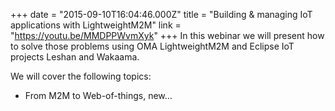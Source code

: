 +++
date = "2015-09-10T16:04:46.000Z"
title = "Building & managing IoT applications with LightweightM2M"
link = "https://youtu.be/MMDPPWvmXyk"
+++
In this webinar we will present how to solve those problems using OMA LightweightM2M and Eclipse IoT projects Leshan and Wakaama.

We will cover the following topics:

* From M2M to Web-of-things, new…
